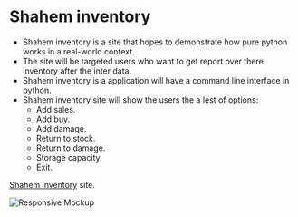 # Shahem inventory
- Shahem inventory is a site that hopes to demonstrate how pure python works in a real-world context. 
- The site will be targeted users who want to get report over there inventory after the inter data.
- Shahem inventory is a application will have a command line interface in python.
- Shahem inventory site will show the users the a lest of options:
  - Add sales.
  - Add buy.
  - Add damage.
  - Return to stock.
  - Return to damage.
  - Storage capacity.
  - Exit.

[Shahem inventory](https://shahem-inventory.herokuapp.com/) site.


![Responsive Mockup]()

